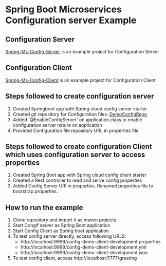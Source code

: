 # Spring Boot Microservices Configuration server Example

## Configuration Server
[Spring-Ms-Config-Server](Spring-Ms-Config-Server) is an example project for Configuration Server

## Configuration Client
[Spring-Ms-Config-Client](Spring-Ms-Config-Client) is an example project for Configuration Client

## Steps followed to create configuration server
1. Created Springboot app with Spring cloud config server starter
2. Created git repository for Configuration files: [DemoConfigRepo](https://github.com/vipul-gorasiya/DemoConfigRepo)
3. Added '@EnableConfigServer' on application class to enable configuration server nature on application
4. Provided Configuration file repository URL in properties file

## Steps followed to create configuration Client which uses configuration server to access properties
1. Created Spring Boot app with Spring cloud config client starter
2. Created a Rest controller to read and serve config properties
3. Added Config Server URI in properties. Renamed properties file to bootstrap.properties.


## How to run the example
1. Clone repository and import it as maven projects
2. Start Congif server as Spring Boot application
3. Start Config Client as Spring boot application
3. To test config server directly, access following URLS:
	- http://localhost:9999/config-demo-client-development.properties
	- http://localhost:9999/config-demo-client-development.yml
	- http://localhost:9999/config-demo-client-development.json
4. To test config client, access http://localhost:7777/greeting
